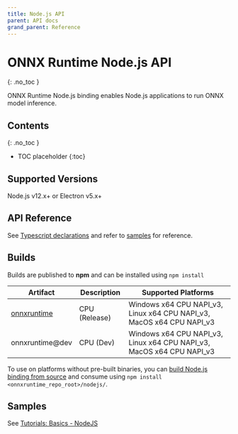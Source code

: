 ```yaml
---
title: Node.js API
parent: API docs
grand_parent: Reference
---
```


# ONNX Runtime Node.js API
{: .no_toc }

ONNX Runtime Node.js binding enables Node.js applications to run ONNX model inference.

## Contents
{: .no_toc }

* TOC placeholder
{:toc}

## Supported Versions
Node.js v12.x+ or Electron v5.x+

## API Reference
See [Typescript declarations](https://github.com/microsoft/onnxruntime/blob/master/nodejs/lib/inference-session.ts) and refer to [samples](#samples) for reference.

## Builds
Builds are published to **npm** and can be installed using `npm install`

| Artifact      | Description | Supported Platforms |
|-----------    |-------------|---------------------|
|[onnxruntime](https://www.npmjs.com/package/onnxruntime)|CPU (Release)| Windows x64 CPU NAPI_v3, Linux x64 CPU NAPI_v3, MacOS x64 CPU NAPI_v3|
|onnxruntime@dev| CPU (Dev)|Windows x64 CPU NAPI_v3, Linux x64 CPU NAPI_v3, MacOS x64 CPU NAPI_v3|

To use on platforms without pre-built binaries, you can [build Node.js binding from source]((../../how-to/build.md#apis-and-language-bindings)) and consume using `npm install <onnxruntime_repo_root>/nodejs/`. 

## Samples
See [Tutorials: Basics - NodeJS](../../tutorials/inferencing/api-basics.md#nodejs)


